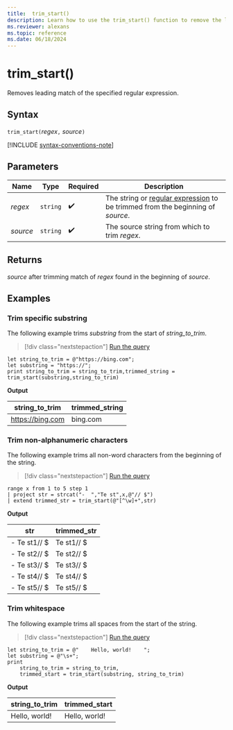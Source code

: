 ```yaml
---
title:  trim_start()
description: Learn how to use the trim_start() function to remove the leading match of the specified regular expression.
ms.reviewer: alexans
ms.topic: reference
ms.date: 06/18/2024
---
```

# trim_start()

Removes leading match of the specified regular expression.

## Syntax

`trim_start(`*regex*`,` *source*`)`

[!INCLUDE [syntax-conventions-note](../../includes/syntax-conventions-note.md)]

## Parameters

| Name | Type | Required | Description |
|--|--|--|--|
| *regex* | `string` |  :heavy_check_mark: | The string or [regular expression](regex.md) to be trimmed from the beginning of *source*.|
| *source* | `string` |  :heavy_check_mark: | The source string from which to trim *regex*.|

## Returns

*source* after trimming match of *regex* found in the beginning of *source*.

## Examples

### Trim specific substring

The following example trims *substring* from the start of *string_to_trim*.

> [!div class="nextstepaction"]
> <a href="https://dataexplorer.azure.com/clusters/help/databases/Samples?query=H4sIAAAAAAAAA8tJLVEoLinKzEuPL8mPBzJyFWwVHJQySkoKiq309ZOAEnrJ+blK1rxcOSClpUkQ1UBVcEUgyQKgIBaTUAV0QERuako83AyQAJCXWFSiATdaB1WTJgD3gw1dowAAAA==" target="_blank">Run the query</a>

```kusto
let string_to_trim = @"https://bing.com";
let substring = "https://";
print string_to_trim = string_to_trim,trimmed_string = trim_start(substring,string_to_trim)
```

**Output**

|string_to_trim|trimmed_string|
|---|---|
|<https://bing.com>|bing.com|

### Trim non-alphanumeric characters

The following example trims all non-word characters from the beginning of the string.

> [!div class="nextstepaction"]
> <a href="https://dataexplorer.azure.com/clusters/help/databases/Samples?query=H4sIAAAAAAAAAytKzEtPVahQSCvKz1UwVCjJVzBVKC5JLVAw5OWqUSgoys9KTS4BihQp2ILI5MQSDSVdBQUlHaWQVKCAkk6FjoOSvr6CipImSENqRUlqXopCSVFmbm5qSjxEH4gHZCYWlWg4KEXHxZTHaivpAKU0AZNZAoR9AAAA" target="_blank">Run the query</a>

```kusto
range x from 1 to 5 step 1
| project str = strcat("-  ","Te st",x,@"// $")
| extend trimmed_str = trim_start(@"[^\w]+",str)
```

**Output**

|str|trimmed_str|
|---|---|
|-  Te st1// $|Te st1// $|
|-  Te st2// $|Te st2// $|
|-  Te st3// $|Te st3// $|
|-  Te st4// $|Te st4// $|
|-  Te st5// $|Te st5// $|

### Trim whitespace

The following example trims all spaces from the start of the string.

> [!div class="nextstepaction"]
> <a href="https://dataexplorer.azure.com/clusters/help/databases/FindMyPartner?query=H4sIAAAAAAAAA8tJLVEoLinKzEuPL8mPBzJyFWwVHJQUgMAjNScnX0ehPL8oJ0URJKBkzZUDUl6aBNEBVhlTrA0ULwDyS7hAijAMQxXQASsCsXJTU%2BKLSxKLSoBqQHwIRwNuug6aTk0AHsDgWqsAAAA%3D" target="_blank">Run the query</a>

```kusto
let string_to_trim = @"    Hello, world!    ";
let substring = @"\s+";
print
    string_to_trim = string_to_trim,
    trimmed_start = trim_start(substring, string_to_trim)
```

**Output**

|string_to_trim|trimmed_start|
|---|---|
|    Hello, world!    	|Hello, world!    |